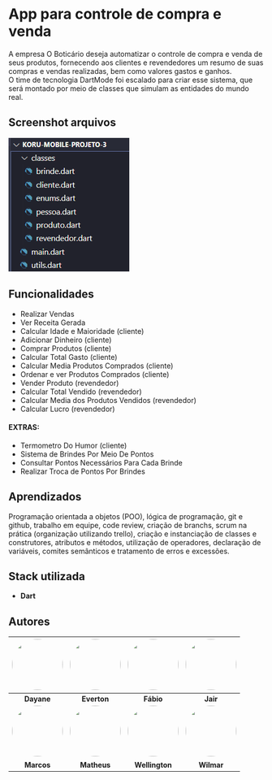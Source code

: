 
# App para controle de compra e venda

A empresa O Boticário deseja automatizar o controle de compra e venda de seus produtos, fornecendo aos clientes e revendedores um resumo de suas compras e vendas realizadas, bem como valores gastos e ganhos.\
O time de tecnologia DartMode foi escalado para criar esse sistema, que será montado por meio de classes que simulam as entidades do mundo real. 
## Screenshot arquivos

![Screenshot dos arquivos.](screenshot.png)


## Funcionalidades
 
- Realizar Vendas
- Ver Receita Gerada
- Calcular Idade e Maioridade (cliente)
- Adicionar Dinheiro (cliente)
- Comprar Produtos (cliente)
- Calcular Total Gasto (cliente)
- Calcular Media Produtos Comprados (cliente)
- Ordenar e ver Produtos Comprados (cliente)
- Vender Produto (revendedor)
- Calcular Total Vendido (revendedor)
- Calcular Media dos Produtos Vendidos (revendedor)
- Calcular Lucro (revendedor)

#### **EXTRAS:**
- Termometro Do Humor (cliente) 
- Sistema de Brindes Por Meio De Pontos
- Consultar Pontos Necessários Para Cada Brinde
- Realizar Troca de Pontos Por Brindes


## Aprendizados

Programação orientada a objetos (POO), lógica de programação, git e github, trabalho em equipe, code review, criação de branchs, scrum na prática (organização utilizando trello), criação e instanciação de classes e construtores, atributos e métodos,  utilização de operadores, declaração de variáveis, comites semânticos e tratamento de erros e excessões.


## Stack utilizada

- **Dart**


## Autores

| [<img src="https://avatars.githubusercontent.com/u/132092648?v=4" width="100" height="100" style="border-radius:50%">](https://github.com/Dayane99) | [<img src="https://avatars.githubusercontent.com/u/102062191?v=4" width="100" height="100" style="border-radius:50%;">](https://github.com/Evertonaugustoet) | [<img src="https://avatars.githubusercontent.com/u/103072341?v=4" width="100" height="100" style="border-radius:50%;">](https://github.com/fabiorpaz) | [<img src="https://avatars.githubusercontent.com/u/109772332?v=4" width="100" height="100" style="border-radius:50%;">](https://github.com/jairrcarvalho) |
|:---:|:---:|:---:|:---:|
| **Dayane** | **Everton** | **Fábio** | **Jair** |
| [<img src="https://avatars.githubusercontent.com/u/127806006?v=4" width="100" height="100" style="border-radius:50%;">](https://github.com/MarcosBenHurSilva) | [<img src="https://avatars.githubusercontent.com/u/82989763?v=4" width="100" height="100" style="border-radius:50%;">](https://github.com/queirozmat) | [<img src="https://avatars.githubusercontent.com/u/137003398?v=4" width="100" height="100" style="border-radius:50%;">](https://github.com/wellingtonzero21)| [<img src="https://avatars.githubusercontent.com/u/17660137?v=4" width="100" height="100" style="border-radius:50%;">](https://github.com/elasawilmar7) |
| **Marcos** | **Matheus** | **Wellington** | **Wilmar** |
